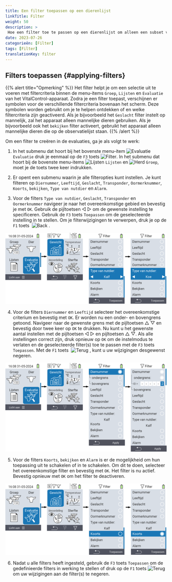 ```yaml
---
title: Een filter toepassen op een dierenlijst
linkTitle: Filter
weight: 50
description: >
 Hoe een filter toe te passen op een dierenlijst om alleen een subset van de dieren die aanwezig zijn op het apparaat weer te geven.
date: 2023-07-26
categorieën: [Filter]
tags: [Filter]
translationKey: filter
---
```

## Filters toepassen {#applying-filters}

{{% alert title="Opmerking" %}}
Het filter helpt je om een selectie uit te voeren met filtercriteria binnen de menu-items `Groep`, `Lijsten` en `Evaluatie` van het VitalControl-apparaat. Zodra je een filter toepast, verschijnen er symbolen voor de verschillende filtercriteria bovenaan het scherm. Deze symbolen worden gebruikt om je te helpen ontdekken of en welke filtercriteria zijn geactiveerd. Als je bijvoorbeeld het `Geslacht` filter instelt op mannelijk, zal het apparaat alleen mannelijke dieren gebruiken. Als je bijvoorbeeld ook het `bekijken` filter activeert, gebruikt het apparaat alleen mannelijke dieren die op de observatielijst staan.
{{% /alert %}}

Om een filter te creëren in de evaluaties, ga je als volgt te werk:

1. In het submenu dat hoort bij het bovenste menu-item <img src="/icons/main/evaluation.svg" width="50" align="bottom" alt="Evaluatie" /> `Evaluatie` druk je eenmaal op de `F3` toets <img src="/icons/footer/filter.svg" width="25" align="bottom" alt="Filter" />. In het submenu dat hoort bij de bovenste menu-items <img src="/icons/main/lists.svg" width="28" align="bottom" alt="Lijsten" /> `Lijsten` en <img src="/icons/main/herd.svg" width="60" align="bottom" alt="Herd" /> `Groep`, moet je de toets twee keer indrukken.

2. Er opent een submenu waarin je alle filteropties kunt instellen. Je kunt filteren op `Diernummer`, `Leeftijd`, `Geslacht`, `Transponder`, `Oormerknummer`, `Koorts`, `bekijken`, `Type van nutdier` en `Alarm`.

3. Voor de filters `Type van nutdier`, `Geslacht`, `Transponder` en `Oormerknummer` navigeer je naar het overeenkomstige gebied en bevestig je met `OK`. Gebruik de pijltoetsen ◁ ▷ om de gewenste instelling te specificeren. Gebruik de `F3` toets `Toepassen` om de geselecteerde instelling in te stellen. Om je filterwijzigingen te verwerpen, druk je op de `F1` toets &nbsp;<img src="/icons/footer/exit.svg" width="25" align="bottom" alt="Back" />&nbsp;.

![VitalControl: menu Evaluatie Filter aanmaken](images/filter.png "Filter aanmaken")

4. Voor de filters `Diernummer` en `Leeftijd` selecteer het overeenkomstige criterium en bevestig met `OK`. Er worden nu een onder- en bovengrens getoond. Navigeer naar de gewenste grens met de pijltoetsen △ ▽ en bevestig door twee keer op `OK` te drukken. Nu kunt u het gewenste aantal instellen met de pijltoetsen ◁ ▷ en pijltoetsen △ ▽. Als alle instellingen correct zijn, druk opnieuw op `OK` om de instelmodus te verlaten en de geselecteerde filter(s) toe te passen met de `F3` toets `Toepassen`. Met de `F1` toets &nbsp;<img src="/icons/footer/exit.svg" width="25" align="bottom" alt="Terug" />&nbsp;, kunt u uw wijzigingen desgewenst negeren.

![VitalControl: menu Evaluatie Filter aanmaken](images/filter2.png "Filter aanmaken")

5. Voor de filters `Koorts`, `bekijken` en `Alarm` is er de mogelijkheid om hun toepassing uit te schakelen of in te schakelen. Om dit te doen, selecteer het overeenkomstige filter en bevestig met `OK`. Het filter is nu actief. Bevestig opnieuw met `OK` om het filter te deactiveren.

![VitalControl: menu Evaluatie Filter aanmaken](images/filter3.png "Filter aanmaken")

6. Nadat u alle filters heeft ingesteld, gebruik de `F3` toets `Toepassen` om de gedefinieerde filters in werking te stellen of druk op de `F1` toets <img src="/icons/footer/exit.svg" width="25" align="bottom" alt="Terug" /> om uw wijzigingen aan de filter(s) te negeren.
